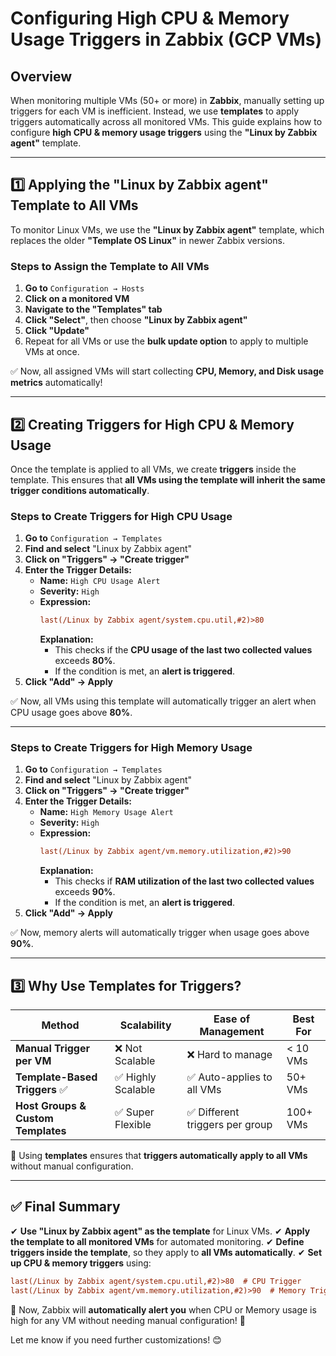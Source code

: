 # Configuring High CPU & Memory Usage Triggers in Zabbix (GCP VMs)

## Overview
When monitoring multiple VMs (50+ or more) in **Zabbix**, manually setting up triggers for each VM is inefficient. Instead, we use **templates** to apply triggers automatically across all monitored VMs. This guide explains how to configure **high CPU & memory usage triggers** using the **"Linux by Zabbix agent"** template.

---

## 1️⃣ Applying the "Linux by Zabbix agent" Template to All VMs
To monitor Linux VMs, we use the **"Linux by Zabbix agent"** template, which replaces the older **"Template OS Linux"** in newer Zabbix versions.

### Steps to Assign the Template to All VMs
1. **Go to** `Configuration → Hosts`
2. **Click on a monitored VM**
3. **Navigate to the "Templates" tab**
4. **Click "Select"**, then choose **"Linux by Zabbix agent"**
5. **Click "Update"**
6. Repeat for all VMs or use the **bulk update option** to apply to multiple VMs at once.

✅ Now, all assigned VMs will start collecting **CPU, Memory, and Disk usage metrics** automatically!

---

## 2️⃣ Creating Triggers for High CPU & Memory Usage
Once the template is applied to all VMs, we create **triggers** inside the template. This ensures that **all VMs using the template will inherit the same trigger conditions automatically**.

### **Steps to Create Triggers for High CPU Usage**
1. **Go to** `Configuration → Templates`
2. **Find and select** "Linux by Zabbix agent"
3. **Click on "Triggers" → "Create trigger"**
4. **Enter the Trigger Details:**
   - **Name:** `High CPU Usage Alert`
   - **Severity:** `High`
   - **Expression:**
     ```ini
     last(/Linux by Zabbix agent/system.cpu.util,#2)>80
     ```
     **Explanation:**
     - This checks if the **CPU usage of the last two collected values** exceeds **80%**.
     - If the condition is met, an **alert is triggered**.
5. **Click "Add" → Apply**

✅ Now, all VMs using this template will automatically trigger an alert when CPU usage goes above **80%**.

---

### **Steps to Create Triggers for High Memory Usage**
1. **Go to** `Configuration → Templates`
2. **Find and select** "Linux by Zabbix agent"
3. **Click on "Triggers" → "Create trigger"**
4. **Enter the Trigger Details:**
   - **Name:** `High Memory Usage Alert`
   - **Severity:** `High`
   - **Expression:**
     ```ini
     last(/Linux by Zabbix agent/vm.memory.utilization,#2)>90
     ```
     **Explanation:**
     - This checks if **RAM utilization of the last two collected values** exceeds **90%**.
     - If the condition is met, an **alert is triggered**.
5. **Click "Add" → Apply**

✅ Now, memory alerts will automatically trigger when usage goes above **90%**.

---

## 3️⃣ Why Use Templates for Triggers?
| **Method** | **Scalability** | **Ease of Management** | **Best For** |
|------------|--------------|-----------------|------------|
| **Manual Trigger per VM** | ❌ Not Scalable | ❌ Hard to manage | < 10 VMs |
| **Template-Based Triggers** ✅ | ✅ Highly Scalable | ✅ Auto-applies to all VMs | 50+ VMs |
| **Host Groups & Custom Templates** | ✅ Super Flexible | ✅ Different triggers per group | 100+ VMs |

🚀 Using **templates** ensures that **triggers automatically apply to all VMs** without manual configuration.

---

## ✅ Final Summary
✔ **Use "Linux by Zabbix agent" as the template** for Linux VMs.
✔ **Apply the template to all monitored VMs** for automated monitoring.
✔ **Define triggers inside the template**, so they apply to **all VMs automatically**.
✔ **Set up CPU & memory triggers** using:
   ```ini
   last(/Linux by Zabbix agent/system.cpu.util,#2)>80  # CPU Trigger
   last(/Linux by Zabbix agent/vm.memory.utilization,#2)>90  # Memory Trigger
   ```

🚀 Now, Zabbix will **automatically alert you** when CPU or Memory usage is high for any VM without needing manual configuration! 🎉

Let me know if you need further customizations! 😊

